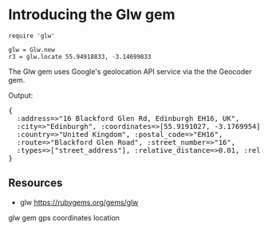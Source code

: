# Introducing the Glw gem

    require 'glw'

    glw = Glw.new
    r3 = glw.locate 55.94918833, -3.14699833

The Glw gem uses Google's geolocation API service via the the Geocoder gem. 

Output:

<pre>
{
  :address=&gt;"16 Blackford Glen Rd, Edinburgh EH16, UK", 
  :city=&gt;"Edinburgh", :coordinates=&gt;[55.9191027, -3.1769954], 
  :country=&gt;"United Kingdom", :postal_code=&gt;"EH16", 
  :route=&gt;"Blackford Glen Road", :street_number=&gt;"16", 
  :types=&gt;["street_address"], :relative_distance=&gt;0.01, :relative_bearing=&gt;359
}
</pre>

## Resources

* glw https://rubygems.org/gems/glw

glw gem gps coordinates location

